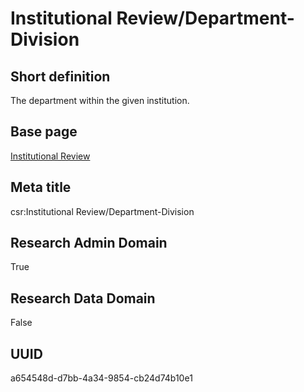 # Institutional Review/Department-Division
## Short definition
The department within the given institution.
## Base page
[Institutional Review](../../Objects/Institutional%20Review.md)
## Meta title
csr:Institutional Review/Department-Division
## Research Admin Domain
True
## Research Data Domain
False
## UUID
a654548d-d7bb-4a34-9854-cb24d74b10e1
